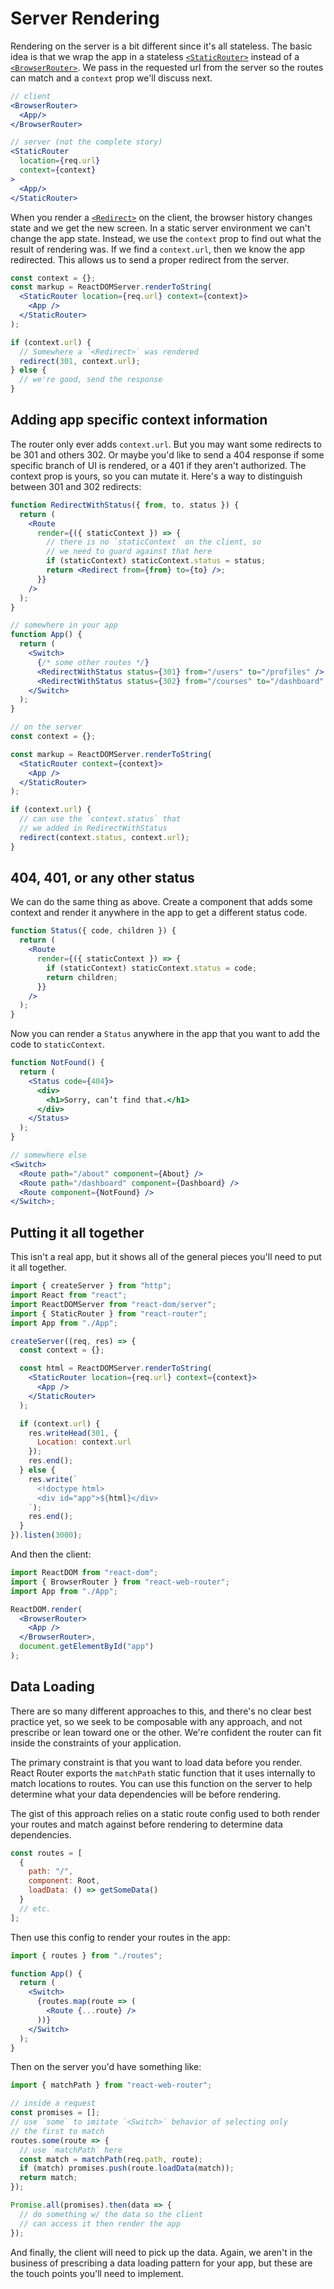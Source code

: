 # Server Rendering

Rendering on the server is a bit different since it's all stateless. The basic idea is that we wrap the app in a stateless [`<StaticRouter>`][staticrouter] instead of a [`<BrowserRouter>`][browserrouter]. We pass in the requested url from the server so the routes can match and a `context` prop we'll discuss next.

```jsx
// client
<BrowserRouter>
  <App/>
</BrowserRouter>

// server (not the complete story)
<StaticRouter
  location={req.url}
  context={context}
>
  <App/>
</StaticRouter>
```

When you render a [`<Redirect>`][redirect] on the client, the browser history changes state and we get the new screen. In a static server environment we can't change the app state. Instead, we use the `context` prop to find out what the result of rendering was. If we find a `context.url`, then we know the app redirected. This allows us to send a proper redirect from the server.

```jsx
const context = {};
const markup = ReactDOMServer.renderToString(
  <StaticRouter location={req.url} context={context}>
    <App />
  </StaticRouter>
);

if (context.url) {
  // Somewhere a `<Redirect>` was rendered
  redirect(301, context.url);
} else {
  // we're good, send the response
}
```

## Adding app specific context information

The router only ever adds `context.url`. But you may want some redirects to be 301 and others 302. Or maybe you'd like to send a 404 response if some specific branch of UI is rendered, or a 401 if they aren't authorized. The context prop is yours, so you can mutate it. Here's a way to distinguish between 301 and 302 redirects:

```jsx
function RedirectWithStatus({ from, to, status }) {
  return (
    <Route
      render={({ staticContext }) => {
        // there is no `staticContext` on the client, so
        // we need to guard against that here
        if (staticContext) staticContext.status = status;
        return <Redirect from={from} to={to} />;
      }}
    />
  );
}

// somewhere in your app
function App() {
  return (
    <Switch>
      {/* some other routes */}
      <RedirectWithStatus status={301} from="/users" to="/profiles" />
      <RedirectWithStatus status={302} from="/courses" to="/dashboard" />
    </Switch>
  );
}

// on the server
const context = {};

const markup = ReactDOMServer.renderToString(
  <StaticRouter context={context}>
    <App />
  </StaticRouter>
);

if (context.url) {
  // can use the `context.status` that
  // we added in RedirectWithStatus
  redirect(context.status, context.url);
}
```

## 404, 401, or any other status

We can do the same thing as above. Create a component that adds some context and render it anywhere in the app to get a different status code.

```jsx
function Status({ code, children }) {
  return (
    <Route
      render={({ staticContext }) => {
        if (staticContext) staticContext.status = code;
        return children;
      }}
    />
  );
}
```

Now you can render a `Status` anywhere in the app that you want to add the code to `staticContext`.

```jsx
function NotFound() {
  return (
    <Status code={404}>
      <div>
        <h1>Sorry, can’t find that.</h1>
      </div>
    </Status>
  );
}

// somewhere else
<Switch>
  <Route path="/about" component={About} />
  <Route path="/dashboard" component={Dashboard} />
  <Route component={NotFound} />
</Switch>;
```

## Putting it all together

This isn't a real app, but it shows all of the general pieces you'll
need to put it all together.

```jsx
import { createServer } from "http";
import React from "react";
import ReactDOMServer from "react-dom/server";
import { StaticRouter } from "react-router";
import App from "./App";

createServer((req, res) => {
  const context = {};

  const html = ReactDOMServer.renderToString(
    <StaticRouter location={req.url} context={context}>
      <App />
    </StaticRouter>
  );

  if (context.url) {
    res.writeHead(301, {
      Location: context.url
    });
    res.end();
  } else {
    res.write(`
      <!doctype html>
      <div id="app">${html}</div>
    `);
    res.end();
  }
}).listen(3000);
```

And then the client:

```jsx
import ReactDOM from "react-dom";
import { BrowserRouter } from "react-web-router";
import App from "./App";

ReactDOM.render(
  <BrowserRouter>
    <App />
  </BrowserRouter>,
  document.getElementById("app")
);
```

## Data Loading

There are so many different approaches to this, and there's no clear best practice yet, so we seek to be composable with any approach, and not prescribe or lean toward one or the other. We're confident the router can fit inside the constraints of your application.

The primary constraint is that you want to load data before you render. React Router exports the `matchPath` static function that it uses internally to match locations to routes. You can use this function on the server to help determine what your data dependencies will be before rendering.

The gist of this approach relies on a static route config used to both render your routes and match against before rendering to determine data dependencies.

```js
const routes = [
  {
    path: "/",
    component: Root,
    loadData: () => getSomeData()
  }
  // etc.
];
```

Then use this config to render your routes in the app:

```jsx
import { routes } from "./routes";

function App() {
  return (
    <Switch>
      {routes.map(route => (
        <Route {...route} />
      ))}
    </Switch>
  );
}
```

Then on the server you'd have something like:

```js
import { matchPath } from "react-web-router";

// inside a request
const promises = [];
// use `some` to imitate `<Switch>` behavior of selecting only
// the first to match
routes.some(route => {
  // use `matchPath` here
  const match = matchPath(req.path, route);
  if (match) promises.push(route.loadData(match));
  return match;
});

Promise.all(promises).then(data => {
  // do something w/ the data so the client
  // can access it then render the app
});
```

And finally, the client will need to pick up the data. Again, we aren't in the business of prescribing a data loading pattern for your app, but these are the touch points you'll need to implement.

[staticrouter]: ../api/StaticRouter.md
[browserrouter]: ../api/BrowserRouter.md
[redirect]: ../api/Redirect.md
